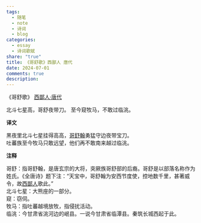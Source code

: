 ```yaml
---
tags:
  - 随笔
  - note
  - 诗词
  - blog
categories:
  - essay
  - 诗词歌赋
share: "true"
title: 《哥舒歌》西鄙人 唐代
date: 2024-07-01
comments: true
description: 
---
```


《哥舒歌》
[西鄙人·唐代](2%20Aera/人物/古代/西鄙人·唐代.md)

北斗七星高，哥舒夜带刀。
至今窥牧马，不敢过临洮。

**译文**

黑夜里北斗七星挂得高高，[哥舒翰](https://so.gushiwen.cn/authorv_8d8e61019982.aspx)勇猛守边夜带宝刀。  
吐蕃族至今牧马只敢远望，他们再不敢南来越过临洮。

**注释**

哥舒：指哥舒翰，是唐玄宗的大将，突厥族哥舒部的后裔。哥舒是以部落名称作为姓氏。《全唐诗》题下注：“天宝中，哥舒翰为安西节度使，控地数千里，甚著威令，故[西鄙人](https://so.gushiwen.cn/authorv_d686b6dcc5d0.aspx)歌此。”  
北斗七星：大熊座的一部分。  
窥：窃伺。  
牧马：指吐蕃越境放牧，指侵扰活动。  
临洮：今甘肃省洮河边的岷县。一说今甘肃省临潭县。秦筑长城西起于此。

